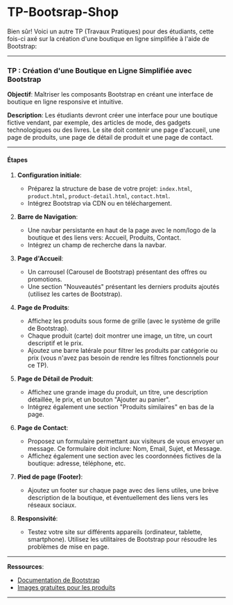 # TP-Bootsrap-Shop

Bien sûr! Voici un autre TP (Travaux Pratiques) pour des étudiants, cette fois-ci axé sur la création d'une boutique en ligne simplifiée à l'aide de Bootstrap:

---

### **TP : Création d'une Boutique en Ligne Simplifiée avec Bootstrap**

**Objectif**: Maîtriser les composants Bootstrap en créant une interface de boutique en ligne responsive et intuitive.

**Description**: Les étudiants devront créer une interface pour une boutique fictive vendant, par exemple, des articles de mode, des gadgets technologiques ou des livres. Le site doit contenir une page d'accueil, une page de produits, une page de détail de produit et une page de contact.

---

#### **Étapes**

1. **Configuration initiale**:
    - Préparez la structure de base de votre projet: `index.html`, `product.html`, `product-detail.html`, `contact.html`.
    - Intégrez Bootstrap via CDN ou en téléchargement.

2. **Barre de Navigation**:
    - Une navbar persistante en haut de la page avec le nom/logo de la boutique et des liens vers: Accueil, Produits, Contact.
    - Intégrez un champ de recherche dans la navbar.

3. **Page d'Accueil**:
    - Un carrousel (Carousel de Bootstrap) présentant des offres ou promotions.
    - Une section "Nouveautés" présentant les derniers produits ajoutés (utilisez les cartes de Bootstrap).

4. **Page de Produits**:
    - Affichez les produits sous forme de grille (avec le système de grille de Bootstrap).
    - Chaque produit (carte) doit montrer une image, un titre, un court descriptif et le prix.
    - Ajoutez une barre latérale pour filtrer les produits par catégorie ou prix (vous n'avez pas besoin de rendre les filtres fonctionnels pour ce TP).

5. **Page de Détail de Produit**:
    - Affichez une grande image du produit, un titre, une description détaillée, le prix, et un bouton "Ajouter au panier".
    - Intégrez également une section "Produits similaires" en bas de la page.

6. **Page de Contact**:
    - Proposez un formulaire permettant aux visiteurs de vous envoyer un message. Ce formulaire doit inclure: Nom, Email, Sujet, et Message.
    - Affichez également une section avec les coordonnées fictives de la boutique: adresse, téléphone, etc.

7. **Pied de page (Footer)**:
    - Ajoutez un footer sur chaque page avec des liens utiles, une brève description de la boutique, et éventuellement des liens vers les réseaux sociaux.

8. **Responsivité**:
    - Testez votre site sur différents appareils (ordinateur, tablette, smartphone). Utilisez les utilitaires de Bootstrap pour résoudre les problèmes de mise en page.


---

**Ressources**:
- [Documentation de Bootstrap](https://getbootstrap.com/)
- [Images gratuites pour les produits](https://unsplash.com/)

---
